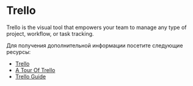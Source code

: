 # Trello

Trello is the visual tool that empowers your team to manage any type of project, workflow, or task tracking.

Для получения дополнительной информации посетите следующие ресурсы:

- [Trello](https://trello.com)
- [A Tour Of Trello](https://www.youtube.com/watch?v=AyfupeWS0yY)
- [Trello Guide](https://trello.com/guide)
